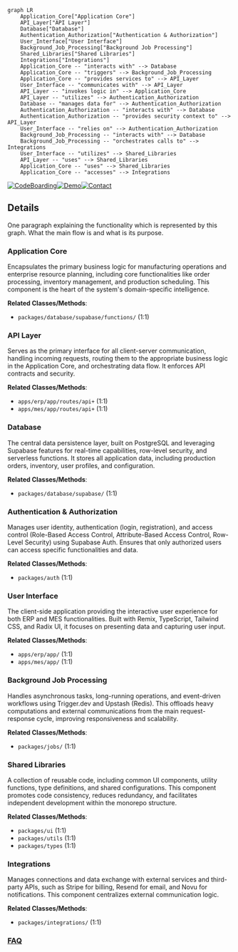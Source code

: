 ```mermaid
graph LR
    Application_Core["Application Core"]
    API_Layer["API Layer"]
    Database["Database"]
    Authentication_Authorization["Authentication & Authorization"]
    User_Interface["User Interface"]
    Background_Job_Processing["Background Job Processing"]
    Shared_Libraries["Shared Libraries"]
    Integrations["Integrations"]
    Application_Core -- "interacts with" --> Database
    Application_Core -- "triggers" --> Background_Job_Processing
    Application_Core -- "provides services to" --> API_Layer
    User_Interface -- "communicates with" --> API_Layer
    API_Layer -- "invokes logic in" --> Application_Core
    API_Layer -- "utilizes" --> Authentication_Authorization
    Database -- "manages data for" --> Authentication_Authorization
    Authentication_Authorization -- "interacts with" --> Database
    Authentication_Authorization -- "provides security context to" --> API_Layer
    User_Interface -- "relies on" --> Authentication_Authorization
    Background_Job_Processing -- "interacts with" --> Database
    Background_Job_Processing -- "orchestrates calls to" --> Integrations
    User_Interface -- "utilizes" --> Shared_Libraries
    API_Layer -- "uses" --> Shared_Libraries
    Application_Core -- "uses" --> Shared_Libraries
    Application_Core -- "accesses" --> Integrations
```

[![CodeBoarding](https://img.shields.io/badge/Generated%20by-CodeBoarding-9cf?style=flat-square)](https://github.com/CodeBoarding/GeneratedOnBoardings)[![Demo](https://img.shields.io/badge/Try%20our-Demo-blue?style=flat-square)](https://www.codeboarding.org/demo)[![Contact](https://img.shields.io/badge/Contact%20us%20-%20contact@codeboarding.org-lightgrey?style=flat-square)](mailto:contact@codeboarding.org)

## Details

One paragraph explaining the functionality which is represented by this graph. What the main flow is and what is its purpose.

### Application Core
Encapsulates the primary business logic for manufacturing operations and enterprise resource planning, including core functionalities like order processing, inventory management, and production scheduling. This component is the heart of the system's domain-specific intelligence.


**Related Classes/Methods**:

- `packages/database/supabase/functions/` (1:1)


### API Layer
Serves as the primary interface for all client-server communication, handling incoming requests, routing them to the appropriate business logic in the Application Core, and orchestrating data flow. It enforces API contracts and security.


**Related Classes/Methods**:

- `apps/erp/app/routes/api+` (1:1)
- `apps/mes/app/routes/api+` (1:1)


### Database
The central data persistence layer, built on PostgreSQL and leveraging Supabase features for real-time capabilities, row-level security, and serverless functions. It stores all application data, including production orders, inventory, user profiles, and configuration.


**Related Classes/Methods**:

- `packages/database/supabase/` (1:1)


### Authentication & Authorization
Manages user identity, authentication (login, registration), and access control (Role-Based Access Control, Attribute-Based Access Control, Row-Level Security) using Supabase Auth. Ensures that only authorized users can access specific functionalities and data.


**Related Classes/Methods**:

- `packages/auth` (1:1)


### User Interface
The client-side application providing the interactive user experience for both ERP and MES functionalities. Built with Remix, TypeScript, Tailwind CSS, and Radix UI, it focuses on presenting data and capturing user input.


**Related Classes/Methods**:

- `apps/erp/app/` (1:1)
- `apps/mes/app/` (1:1)


### Background Job Processing
Handles asynchronous tasks, long-running operations, and event-driven workflows using Trigger.dev and Upstash (Redis). This offloads heavy computations and external communications from the main request-response cycle, improving responsiveness and scalability.


**Related Classes/Methods**:

- `packages/jobs/` (1:1)


### Shared Libraries
A collection of reusable code, including common UI components, utility functions, type definitions, and shared configurations. This component promotes code consistency, reduces redundancy, and facilitates independent development within the monorepo structure.


**Related Classes/Methods**:

- `packages/ui` (1:1)
- `packages/utils` (1:1)
- `packages/types` (1:1)


### Integrations
Manages connections and data exchange with external services and third-party APIs, such as Stripe for billing, Resend for email, and Novu for notifications. This component centralizes external communication logic.


**Related Classes/Methods**:

- `packages/integrations/` (1:1)




### [FAQ](https://github.com/CodeBoarding/GeneratedOnBoardings/tree/main?tab=readme-ov-file#faq)